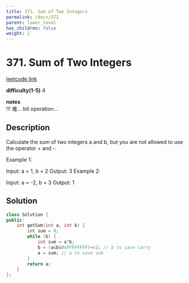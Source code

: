 ```yaml
---
title: 371. Sum of Two Integers
permalink: /docs/371
parent: lower_level
has_children: false
weight: 2
---
```

# 371. Sum of Two Integers
[leetcode link](https://leetcode.com/problems/sum-of-two-integers/)

**difficulty(1-5)** 
4

**notes**   
!!! 难... bit operation...


## Description
Calculate the sum of two integers a and b, but you are not allowed to use the operator + and -.

Example 1:

Input: a = 1, b = 2
Output: 3
Example 2:

Input: a = -2, b = 3
Output: 1


## Solution
```c++
class Solution {
public:
    int getSum(int a, int b) {
        int sum = 0;
        while (b) {
            int sum = a^b;
            b = (a&b&0xFFFFFFFF)<<1; // b to save carry
            a = sum; // a to save sum
        }
        return a;
    }
};
```

<!-- 
Default label
{: .label }

Blue label
{: .label .label-blue }

Stable
{: .label .label-green }

New release
{: .label .label-purple }

Coming soon
{: .label .label-yellow }

Deprecated
{: .label .label-red } -->
